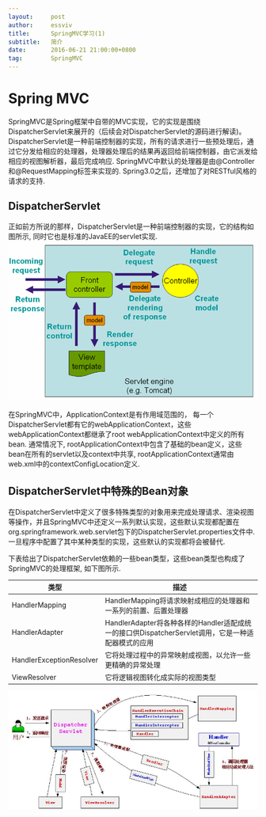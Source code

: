 ```yaml
---
layout:		post
author:		essviv
title:		SpringMVC学习(1)
subtitle:	简介
date:		2016-06-21 21:00:00+0800
tag:		SpringMVC
---
```


# Spring MVC

SpringMVC是Spring框架中自带的MVC实现，它的实现是围绕DispatcherServlet来展开的（后续会对DispatcherServlet的源码进行解读)。DispatcherServlet是一种前端控制器的实现，所有的请求进行一些预处理后，通过它分发给相应的处理器，处理器处理后的结果再返回给前端控制器，由它派发给相应的视图解析器，最后完成响应. SpringMVC中默认的处理器是由@Controller和@RequestMapping标签来实现的. Spring3.0之后，还增加了对RESTful风格的请求的支持. 

## DispatcherServlet

正如前方所说的那样，DispatcherServlet是一种前端控制器的实现，它的结构如图所示, 同时它也是标准的JavaEE的servlet实现. 
![DispatcherServlet](https://raw.githubusercontent.com/Essviv/images/master/dispatch-servlet.png)

在SpringMVC中，ApplicationContext是有作用域范围的， 每一个DispatcherServlet都有它的webApplicationContext，这些webApplicationContext都继承了root webApplicationContext中定义的所有bean. 通常情况下, rootApplicationContext中包含了基础的bean定义，这些bean在所有的servlet以及context中共享, rootApplicationContext通常由web.xml中的contextConfigLocation定义.

## DispatcherServlet中特殊的Bean对象

在DispatcherServlet中定义了很多特殊类型的对象用来完成处理请求、渲染视图等操作，并且SpringMVC中还定义一系列默认实现，这些默认实现都配置在org.springframework.web.servlet包下的DispatcherServlet.properties文件中. 一旦程序中配置了其中某种类型的实现，这些默认的实现都将会被替代. 

下表给出了DispatcherServlet依赖的一些bean类型，这些bean类型也构成了SpringMVC的处理框架, 如下图所示. 

|类型|描述|
|---|---|
|HandlerMapping|HandlerMapping将请求映射成相应的处理器和一系列的前置、后置处理器|
|HandlerAdapter|HandlerAdapter将各种各样的Handler适配成统一的接口供DispatcherServlet调用，它是一种适配器模式的应用|
|HandlerExceptionResolver|它将处理过程中的异常映射成视图，以允许一些更精确的异常处理|
|ViewResolver|它将逻辑视图转化成实际的视图类型|

![DispatcherServlet的处理流程](https://raw.githubusercontent.com/Essviv/images/master/dispatcher-servlet-framework.JPG)


